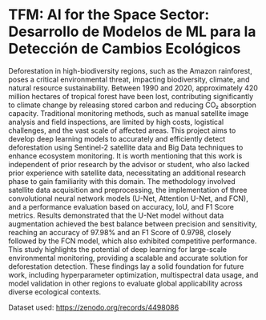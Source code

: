 # TFM: AI for the Space Sector: Desarrollo de Modelos de ML para la Detección de Cambios Ecológicos
Deforestation in high-biodiversity regions, such as the Amazon rainforest, poses a critical environmental threat, impacting biodiversity, climate, and natural resource sustainability. Between 1990 and 2020, approximately 420 million hectares of tropical forest have been lost, contributing significantly to climate change by releasing stored carbon and reducing CO₂ absorption capacity. Traditional monitoring methods, such as manual satellite image analysis and field inspections, are limited by high costs, logistical challenges, and the vast scale of affected areas.
This project aims to develop deep learning models to accurately and efficiently detect deforestation using Sentinel-2 satellite data and Big Data techniques to enhance ecosystem monitoring. It is worth mentioning that this work is independent of prior research by the advisor or student, who also lacked prior experience with satellite data, necessitating an additional research phase to gain familiarity with this domain.
The methodology involved satellite data acquisition and preprocessing, the implementation of three convolutional neural network models (U-Net, Attention U-Net, and FCN), and a performance evaluation based on accuracy, IoU, and F1 Score metrics. Results demonstrated that the U-Net model without data augmentation achieved the best balance between precision and sensitivity, reaching an accuracy of 97.98% and an F1 Score of 0.9798, closely followed by the FCN model, which also exhibited competitive performance.
This study highlights the potential of deep learning for large-scale environmental monitoring, providing a scalable and accurate solution for deforestation detection. These findings lay a solid foundation for future work, including hyperparameter optimization, multispectral data usage, and model validation in other regions to evaluate global applicability across diverse ecological contexts.


Dataset used: https://zenodo.org/records/4498086
